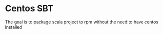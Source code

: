 # Centos SBT

The goal is to package scala project to rpm without the need to have centos installed
